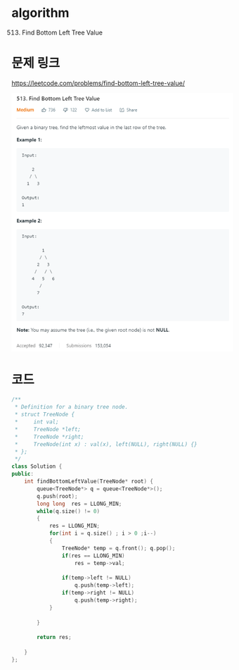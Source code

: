 ﻿# algorithm 
513. Find Bottom Left Tree Value
  
  
# 문제 링크  
https://leetcode.com/problems/find-bottom-left-tree-value/  

![title](https://github.com/jungmin3834/algorithm/blob/master/image/find-bottom-left-tree-value.png)

# 코드 

```cpp
/**
 * Definition for a binary tree node.
 * struct TreeNode {
 *     int val;
 *     TreeNode *left;
 *     TreeNode *right;
 *     TreeNode(int x) : val(x), left(NULL), right(NULL) {}
 * };
 */
class Solution {
public:
    int findBottomLeftValue(TreeNode* root) {
        queue<TreeNode*> q = queue<TreeNode*>();
        q.push(root);
        long long  res = LLONG_MIN;
        while(q.size() != 0)
        {
            res = LLONG_MIN;
            for(int i = q.size() ; i > 0 ;i--)
            {
                TreeNode* temp = q.front(); q.pop();
                if(res == LLONG_MIN)
                    res = temp->val;
                
                if(temp->left != NULL)
                    q.push(temp->left);
                if(temp->right != NULL)
                    q.push(temp->right);
            }
            
        }
        
        return res;
        
    }
};
```
